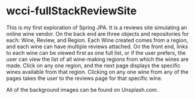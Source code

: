 # wcci-fullStackReviewSite

This is my first exploration of Spring JPA. It is a reviews site simulating an online wine vendor. On the back end are three objects and repositories for each: Wine, Review, and Region. Each Wine created comes from a region, and each wine can have multiple reviews attached. On the front end, links to each wine can be viewed first as one full list, or if the user prefers, the user can view the list of all wine-making regions from which the wines are made. Click on any one region, and the next page displays the specific wines available from that region. Clicking on any one wine from any of the pages takes the user to the reviews page for that specific wine.

All of the background images can be found on Unsplash.com. 
